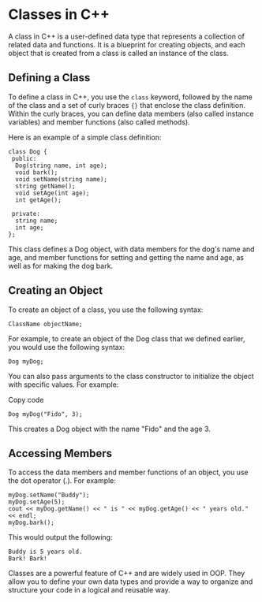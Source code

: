# Classes in C++

A class in C++ is a user-defined data type that represents a collection of related data and functions. It is a blueprint for creating objects, and each object that is created from a class is called an instance of the class.

## Defining a Class

To define a class in C++, you use the `class` keyword, followed by the name of the class and a set of curly braces `{}` that enclose the class definition. Within the curly braces, you can define data members (also called instance variables) and member functions (also called methods).

Here is an example of a simple class definition:

``` 
class Dog {
 public:
  Dog(string name, int age);
  void bark();
  void setName(string name);
  string getName();
  void setAge(int age);
  int getAge();

 private:
  string name;
  int age;
};
```

This class defines a Dog object, with data members for the dog's name and age, and member functions for setting and getting the name and age, as well as for making the dog bark.

## Creating an Object

To create an object of a class, you use the following syntax:

``` 
ClassName objectName;
```

For example, to create an object of the Dog class that we defined earlier, you would use the following syntax:

``` 
Dog myDog;
```

You can also pass arguments to the class constructor to initialize the object with specific values. For example:

Copy code
``` 
Dog myDog("Fido", 3);
```
This creates a Dog object with the name "Fido" and the age 3.

## Accessing Members

To access the data members and member functions of an object, you use the dot operator (.). For example:

``` 
myDog.setName("Buddy");
myDog.setAge(5);
cout << myDog.getName() << " is " << myDog.getAge() << " years old." << endl;
myDog.bark();
```
This would output the following:

``` 
Buddy is 5 years old.
Bark! Bark!

``` 
Classes are a powerful feature of C++ and are widely used in OOP. They allow you to define your own data types and provide a way to organize and structure your code in a logical and reusable way.